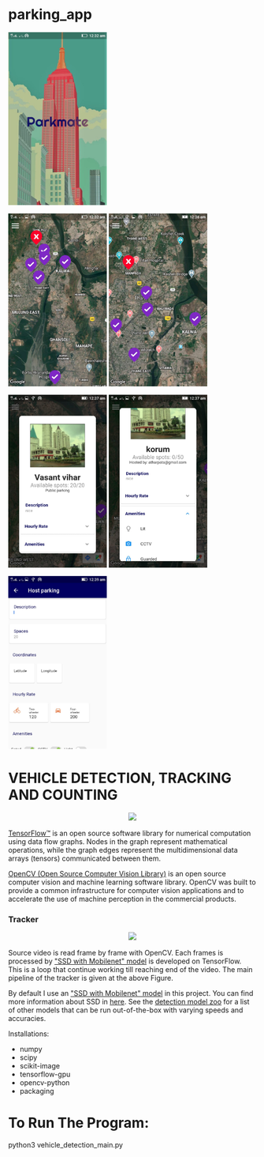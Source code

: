 # parking_app
<img src="https://github.com/gaurang98671/parking_app/blob/master/splash%20screen.jpeg" alt="alt text" width="200" height="350">


<p float="left">
  <img src="https://github.com/gaurang98671/parking_app/blob/master/home1.jpeg" width="200" height="350"/>
  <img src="https://github.com/gaurang98671/parking_app/blob/master/home2.jpeg" width="200" height="350"/> 
</p>


<p float="left">
  <img src="https://github.com/gaurang98671/parking_app/blob/master/info_window1.jpeg" width="200" height="350"/>
  <img src="https://github.com/gaurang98671/parking_app/blob/master/info_window2.jpeg" width="200" height="350"/> 
</p>

<p float="left">
  <img src="https://github.com/gaurang98671/parking_app/blob/master/host_parking.jpeg" width="200" height="350"/>
</p>





# VEHICLE DETECTION, TRACKING AND COUNTING

<p align="center">
  <img src="https://user-images.githubusercontent.com/47656352/87561441-52a5f700-c6da-11ea-90e5-2cc8de11acd0.png">
</p>


[TensorFlow™](https://www.tensorflow.org/) is an open source software library for numerical computation using data flow graphs. Nodes in the graph represent mathematical operations, while the graph edges represent the multidimensional data arrays (tensors) communicated between them.

[OpenCV (Open Source Computer Vision Library)](https://opencv.org/about.html) is an open source computer vision and machine learning software library. OpenCV was built to provide a common infrastructure for computer vision applications and to accelerate the use of machine perception in the commercial products.

### Tracker

<p align="center">
  <img src="https://user-images.githubusercontent.com/22610163/41812993-a4b5a172-7735-11e8-89f6-083ec0625f21.png" | width=700>
</p>

Source video is read frame by frame with OpenCV. Each frames is processed by ["SSD with Mobilenet" model](http://download.tensorflow.org/models/object_detection/ssd_mobilenet_v1_coco_2017_11_17) is developed on TensorFlow. This is a loop that continue working till reaching end of the video. The main pipeline of the tracker is given at the above Figure.


By default I use an ["SSD with Mobilenet" model](http://download.tensorflow.org/models/object_detection/ssd_mobilenet_v1_coco_2017_11_17) in this project. You can find more information about SSD in [here](https://towardsdatascience.com/understanding-ssd-multibox-real-time-object-detection-in-deep-learning-495ef744fab). See the [detection model zoo](https://github.com/tensorflow/models/blob/master/research/object_detection/g3doc/detection_model_zoo.md) for a list of other models that can be run out-of-the-box with varying speeds and accuracies.

Installations:
  * numpy
  * scipy
  * scikit-image
  * tensorflow-gpu
  * opencv-python
  * packaging



# To Run The Program:

python3 vehicle_detection_main.py
